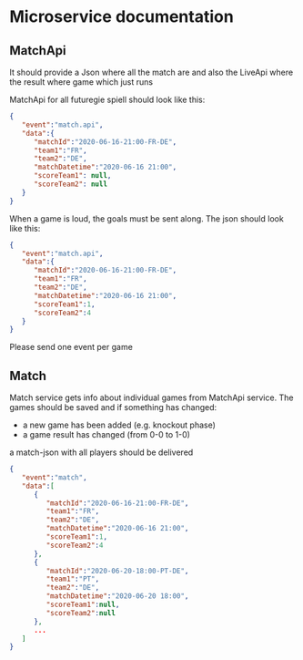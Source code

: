 # Microservice documentation 


## MatchApi

It should provide a Json where all the match are and also the LiveApi where the result where game which just runs


MatchApi for all futuregie spiell should look like this:

```JSON
{
   "event":"match.api",
   "data":{
      "matchId":"2020-06-16-21:00-FR-DE",
      "team1":"FR",
      "team2":"DE",
      "matchDatetime":"2020-06-16 21:00",
      "scoreTeam1": null,
      "scoreTeam2": null
   }
}
```

When a game is loud, the goals must be sent along. The json should look like this:

```JSON
{
   "event":"match.api",
   "data":{
      "matchId":"2020-06-16-21:00-FR-DE",
      "team1":"FR",
      "team2":"DE",
      "matchDatetime":"2020-06-16 21:00",
      "scoreTeam1":1,
      "scoreTeam2":4
   }
}
```

Please send one event per game


## Match

Match service gets info about individual games from MatchApi service. The games should be saved and if something has changed:

* a new game has been added (e.g. knockout phase)
* a game result has changed (from 0-0 to 1-0)

a match-json with all players should be delivered

```JSON
{
   "event":"match",
   "data":[
      {
         "matchId":"2020-06-16-21:00-FR-DE",
         "team1":"FR",
         "team2":"DE",
         "matchDatetime":"2020-06-16 21:00",
         "scoreTeam1":1,
         "scoreTeam2":4
      },
      {
         "matchId":"2020-06-20-18:00-PT-DE",
         "team1":"PT",
         "team2":"DE",
         "matchDatetime":"2020-06-20 18:00",
         "scoreTeam1":null,
         "scoreTeam2":null
      },
      ...
   ]
}
```

